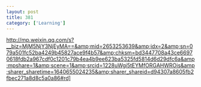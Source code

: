 ```yaml
---
layout: post
title: 381
category: ['Learning']
---
```


http://mp.weixin.qq.com/s?__biz=MjM5NjY3NjEyMA==&amp;mid=2653253639&amp;idx=2&amp;sn=079a501fc52ba4249b45827ace9f4b57&amp;chksm=bd3447708a43ce66970618fdb2a967cdf0c1201c79b4ea4b9ee623ba5325fd5814d6d29dfc6a&amp;mpshare=1&amp;scene=1&amp;srcid=1228uWgi5tEYMfORGAHWROis&amp;sharer_sharetime=1640655024235&amp;sharer_shareid=d94307a8605fb2fbec271a8d8c5a0a86#rd]



